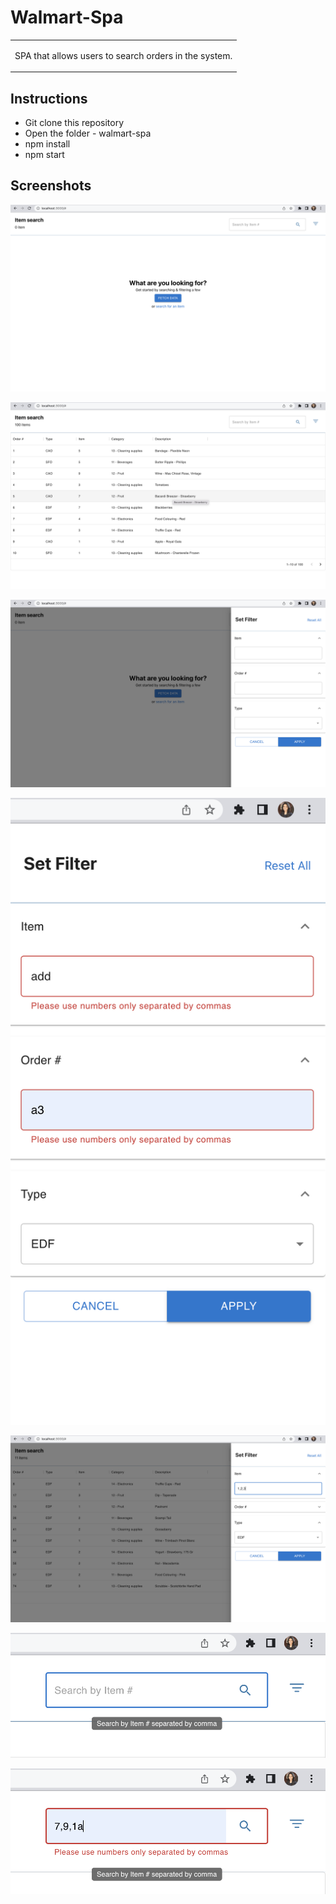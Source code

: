 # Walmart-Spa

<table>
<tr>
<td>
<p align="justify">
   SPA that allows users to search orders in the system. 
</p>
</td>
</tr>
</table>

## Instructions

+ Git clone this repository
 + Open the folder - walmart-spa
 + npm install
 + npm start
 
## Screenshots
<p>
    <img src="screenshots/screenshot1.png"/>
</p>
 <p>
    <img src="screenshots/screenshot2.png"/>
</p>
<p>
    <img src="screenshots/screenshot3.png"/>
</p>
<p>
    <img src="screenshots/screenshot4.png"/>
</p>
<p>
    <img src="screenshots/screenshot5.png"/>
</p>
 <p>
    <img src="screenshots/screenshot6.png"/>
</p>
<p>
    <img src="screenshots/screenshot7.png"/>
</p>
